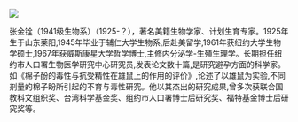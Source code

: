 ![](https://s2.loli.net/2022/08/14/W53J4uFvaIzEslD.png)

张金铨（1941级生物系）（1925-？），著名美籍生物学家、计划生育专家。1925年生于山东莱阳,1945年毕业于辅仁大学生物系,后赴美留学,1961年获纽约大学生物学硕士,1967年获威斯康星大学哲学博士,主修内分泌学-生殖生理学。长期担任纽约市人口署生物医学研究中心研究员,发表论文数十篇,是研究避孕方面的科学家。如《棉子酚的毒性与抗受精性在雄鼠上的作用的评价》,论述了以雄鼠为实验,不同剂量的棉子盼所引起的不育与毒性研究。他以其杰出的研究成果,曾多次获联合国教科文组织奖、台湾科学基金奖、组约市人口署博士后研究奖、福特基金博士后研究奖等。